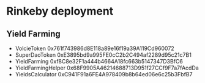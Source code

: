 # Rinkeby deployment


## Yield Farming
* VolcieToken 0x761f743986d8E118a89e16f19a39A119Cd960072
* SuperDaoToken 0xE3895bd9a995FE0cC2b2C494af2289d95c21c7B1
* YieldFarming 0xf8C8e32F1a444b4664A18fc663b5147347D3BfC6
* YieldFarmingHelper 0x68F9905A46214688713D951f27CCf9F7a7fAcdDa
* YieldsCalculator 0xC941F91a6FE4A978409b8b64ed06e6c25b3FbfB7

